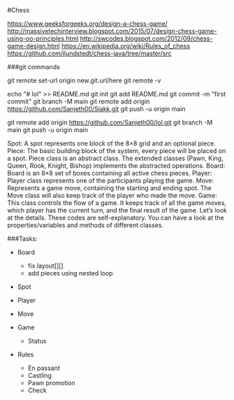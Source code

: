 
#Chess

https://www.geeksforgeeks.org/design-a-chess-game/ 
http://massivetechinterview.blogspot.com/2015/07/design-chess-game-using-oo-principles.html 
http://swcodes.blogspot.com/2012/09/chess-game-design.html 
https://en.wikipedia.org/wiki/Rules_of_chess 
https://github.com/jlundstedt/chess-java/tree/master/src

###git commands

git remote set-url origin new.git.url/here 
git remote -v

echo "# lol" >> README.md 
git init 
git add README.md 
git commit -m "first commit" 
git branch -M main 
git remote add origin https://github.com/Sanjeth00/Sjakk.git 
git push -u origin main

git remote add origin https://github.com/Sanjeth00/lol.git git branch -M main git push -u origin main

Spot: A spot represents one block of the 8×8 grid and an optional piece.
Piece: The basic building block of the system, every piece will be placed on a spot. Piece class is an abstract class. The extended classes (Pawn, King, Queen, Rook, Knight, Bishop) implements the abstracted operations.
Board: Board is an 8×8 set of boxes containing all active chess pieces.
Player: Player class represents one of the participants playing the game.
Move: Represents a game move, containing the starting and ending spot. The Move class will also keep track of the player who made the move.
Game: This class controls the flow of a game. It keeps track of all the game moves, which player has the current turn, and the final result of the game.
Let’s look at the details. These codes are self-explanatory. You can have a look at the properties/variables and methods of different classes.

###Tasks:
- Board
    * fix layout[][]
    * add pieces using nested loop

- Spot
- Player
- Move
- Game
    * Status
- Rules
    * En passant
    * Castling
    * Pawn promotion
    * Check
